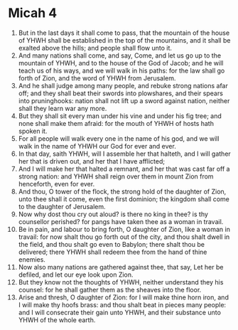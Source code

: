 ﻿# Micah 4
1. But in the last days it shall come to pass, that the mountain of the house of YHWH shall be established in the top of the mountains, and it shall be exalted above the hills; and people shall flow unto it. 
2. And many nations shall come, and say, Come, and let us go up to the mountain of YHWH, and to the house of the God of Jacob; and he will teach us of his ways, and we will walk in his paths: for the law shall go forth of Zion, and the word of YHWH from Jerusalem. 
3.  And he shall judge among many people, and rebuke strong nations afar off; and they shall beat their swords into plowshares, and their spears into pruninghooks: nation shall not lift up a sword against nation, neither shall they learn war any more. 
4. But they shall sit every man under his vine and under his fig tree; and none shall make them afraid: for the mouth of YHWH of hosts hath spoken it. 
5. For all people will walk every one in the name of his god, and we will walk in the name of YHWH our God for ever and ever. 
6. In that day, saith YHWH, will I assemble her that halteth, and I will gather her that is driven out, and her that I have afflicted; 
7. And I will make her that halted a remnant, and her that was cast far off a strong nation: and YHWH shall reign over them in mount Zion from henceforth, even for ever. 
8.  And thou, O tower of the flock, the strong hold of the daughter of Zion, unto thee shall it come, even the first dominion; the kingdom shall come to the daughter of Jerusalem. 
9. Now why dost thou cry out aloud? is there no king in thee? is thy counsellor perished? for pangs have taken thee as a woman in travail. 
10. Be in pain, and labour to bring forth, O daughter of Zion, like a woman in travail: for now shalt thou go forth out of the city, and thou shalt dwell in the field, and thou shalt go even to Babylon; there shalt thou be delivered; there YHWH shall redeem thee from the hand of thine enemies. 
11.  Now also many nations are gathered against thee, that say, Let her be defiled, and let our eye look upon Zion. 
12. But they know not the thoughts of YHWH, neither understand they his counsel: for he shall gather them as the sheaves into the floor. 
13. Arise and thresh, O daughter of Zion: for I will make thine horn iron, and I will make thy hoofs brass: and thou shalt beat in pieces many people: and I will consecrate their gain unto YHWH, and their substance unto YHWH of the whole earth. 

